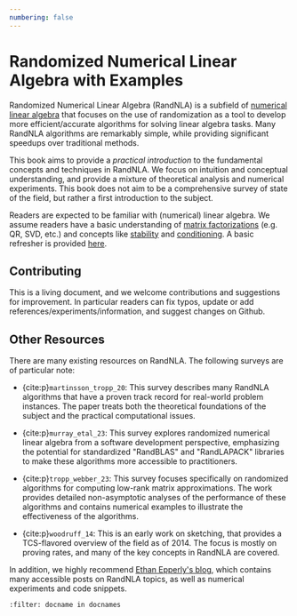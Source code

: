 ```yaml
---
numbering: false
---
```


# Randomized Numerical Linear Algebra with Examples

Randomized Numerical Linear Algebra (RandNLA) is a subfield of [numerical linear algebra](https://en.wikipedia.org/wiki/Numerical_linear_algebra) that focuses on the use of randomization as a tool to develop more efficient/accurate algorithms for solving linear algebra tasks.
Many RandNLA algorithms are remarkably simple, while providing significant speedups over traditional methods.

This book aims to provide a *practical introduction* to the fundamental concepts and techniques in RandNLA. 
We focus on intuition and conceptual understanding, and provide a mixture of theoretical analysis and  numerical experiments.
This book does not aim to be a comprehensive survey of state of the field, but rather a first introduction to the subject.

Readers are expected to be familiar with (numerical) linear algebra.
We assume readers have a basic understanding of [matrix factorizations](https://en.wikipedia.org/wiki/Matrix_decomposition) (e.g. QR, SVD, etc.) and concepts like [stability](https://en.wikipedia.org/wiki/Numerical_stability) and [conditioning](https://en.wikipedia.org/wiki/Condition_number).
A basic refresher is provided [here](../Background/review.ipynb).

## Contributing

This is a living document, and we welcome contributions and suggestions for improvement.
In particular readers can fix typos, update or add references/experiments/information, and suggest changes on Github.

## Other Resources


There are many existing resources on RandNLA. The following surveys are of particular note:

- {cite:p}`martinsson_tropp_20`: This survey describes many RandNLA algorithms that have a proven track record for real-world problem instances. The paper treats both the theoretical foundations of the subject and the practical computational issues. 

- {cite:p}`murray_etal_23`: This survey explores randomized numerical linear algebra from a software development perspective, emphasizing the potential for standardized "RandBLAS" and "RandLAPACK" libraries to make these algorithms more accessible to practitioners. 

- {cite:p}`tropp_webber_23`: This survey focuses specifically on randomized algorithms for computing low-rank matrix approximations. The work provides detailed non-asymptotic analyses of the performance of these algorithms and contains numerical examples to illustrate the effectiveness of the algorithms.

- {cite:p}`woodruff_14`: This is an early work on sketching, that provides a TCS-flavored overview of the field as of 2014. The focus is mostly on proving rates, and many of the key concepts in RandNLA are covered.

In addition, we highly recommend [Ethan Epperly's blog](https://www.ethanepperly.com/index.php/posts-by-topic/), which contains many accessible posts on RandNLA topics, as well as numerical experiments and code snippets.

```{bibliography}
:filter: docname in docnames
```


